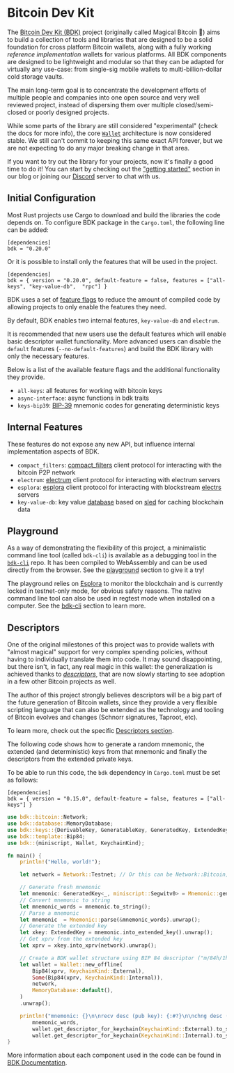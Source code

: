 # Bitcoin Dev Kit

The [Bitcoin Dev Kit (BDK)](https://github.com/bitcoindevkit) project (originally called Magical Bitcoin 🧙) aims to build a collection of tools and libraries that are designed to be a solid foundation for cross platform Bitcoin wallets, along with a fully working *reference implementation* wallets for various platforms.
All BDK components are designed to be lightweight and modular so that they can be adapted for virtually any use-case: from single-sig mobile wallets to multi-billion-dollar cold storage vaults.

The main long-term goal is to concentrate the development efforts of multiple people and companies into one open source and very well reviewed project, instead of dispersing them over multiple closed/semi-closed or
poorly designed projects.

While some parts of the library are still considered "experimental" (check the docs for more info), the core [`Wallet`](https://docs.rs/bdk/latest/bdk/wallet/struct.Wallet.html) architecture is now considered stable. We still can't commit to keeping this same exact API forever,
but we are not expecting to do any major breaking change in that area.

If you want to try out the library for your projects, now it's finally a good time to do it! You can start by checking out the ["getting started"](/getting-started/) section in our blog or joining our [Discord](https://discord.gg/dstn4dQ)
server to chat with us.

## Initial Configuration

Most Rust projects use Cargo to download and build the libraries the code depends on. To configure BDK package in the `Cargo.toml`, the following line can be added:

```
[dependencies]
bdk = "0.20.0"
```

Or it is possible to install only the features that will be used in the project.

```
[dependencies]
bdk = { version = "0.20.0", default-feature = false, features = ["all-keys", "key-value-db",  "rpc"] }
```

BDK uses a set of [feature flags](https://doc.rust-lang.org/cargo/reference/manifest.html#the-features-section) to reduce the amount of compiled code by allowing projects to only enable the features they need.

By default, BDK enables two internal features, `key-value-db` and `electrum`.

It is recommended that new users use the default features which will enable basic descriptor wallet functionality. More advanced users can disable the `default` features (`--no-default-features`) and build the BDK library with only the necessary features.

Below is a list of the available feature flags and the additional functionality they provide.

* `all-keys`: all features for working with bitcoin keys
* `async-interface`: async functions in bdk traits
* `keys-bip39`: [BIP-39](https://github.com/bitcoin/bips/blob/master/bip-0039.mediawiki) mnemonic codes for generating deterministic keys

## Internal Features

These features do not expose any new API, but influence internal implementation aspects of BDK.

* `compact_filters`: [compact_filters](https://docs.rs/bdk/latest/bdk/blockchain/compact_filters/index.html) client protocol for interacting with the bitcoin P2P network
* `electrum`: [electrum](https://docs.rs/bdk/latest/bdk/blockchain/electrum/index.html) client protocol for interacting with electrum servers
* `esplora`: [esplora](https://docs.rs/bdk/latest/bdk/blockchain/esplora/index.html) client protocol for interacting with blockstream [electrs](https://github.com/Blockstream/electrs) servers
* `key-value-db`: key value [database](https://docs.rs/bdk/latest/bdk/database/index.html) based on [sled](https://crates.io/crates/sled) for caching blockchain data


## Playground

As a way of demonstrating the flexibility of this project, a minimalistic command line tool (called `bdk-cli`) is available as a debugging tool in the [`bdk-cli`](https://github.com/bitcoindevkit/bdk-cli)
repo. It has been compiled to WebAssembly and can be used directly from the browser. See the [playground](/bdk-cli/playground) section to give it a try!

The playground relies on [Esplora](https://blockstream.info) to monitor the blockchain and is currently locked in testnet-only mode, for obvious safety reasons. The native command line tool can also be used in regtest mode when installed on
a computer. See the [bdk-cli](/bdk-cli) section to learn more.

## Descriptors

One of the original milestones of this project was to provide wallets with "almost magical" support for very complex spending policies, without having to individually translate them into code. It may sound disappointing, but there isn't, in fact,
any real magic in this wallet: the generalization is achieved thanks to [*descriptors*](https://github.com/bitcoin/bitcoin/blob/master/doc/descriptors.md), that are now slowly starting to see adoption in a few other Bitcoin projects as well.

The author of this project strongly believes descriptors will be a big part of the future generation of Bitcoin wallets, since they provide a very flexible scripting language that can also be extended as the
technology and tooling of Bitcoin evolves and changes (Schnorr signatures, Taproot, etc).

To learn more, check out the specific [Descriptors section](/descriptors).

The following code shows how to generate a random mnemonic, the extended (and deterministic) keys from that mnemonic and finally the descriptors from the extended private keys.

To be able to run this code, the `bdk` dependency in `Cargo.toml` must be set as follows:

```
[dependencies]
bdk = { version = "0.15.0", default-feature = false, features = ["all-keys"] }
```

```rust
use bdk::bitcoin::Network;
use bdk::database::MemoryDatabase;
use bdk::keys::{DerivableKey, GeneratableKey, GeneratedKey, ExtendedKey, bip39::{Mnemonic, WordCount, Language}};
use bdk::template::Bip84;
use bdk::{miniscript, Wallet, KeychainKind};

fn main() {
    println!("Hello, world!");

    let network = Network::Testnet; // Or this can be Network::Bitcoin, Network::Signet or Network::Regtest

    // Generate fresh mnemonic
    let mnemonic: GeneratedKey<_, miniscript::Segwitv0> = Mnemonic::generate((WordCount::Words12, Language::English)).unwrap();
    // Convert mnemonic to string
    let mnemonic_words = mnemonic.to_string();
    // Parse a mnemonic
    let mnemonic  = Mnemonic::parse(&mnemonic_words).unwrap();
    // Generate the extended key
    let xkey: ExtendedKey = mnemonic.into_extended_key().unwrap();
    // Get xprv from the extended key
    let xprv = xkey.into_xprv(network).unwrap();

    // Create a BDK wallet structure using BIP 84 descriptor ("m/84h/1h/0h/0" and "m/84h/1h/0h/1")
    let wallet = Wallet::new_offline(
        Bip84(xprv, KeychainKind::External),
        Some(Bip84(xprv, KeychainKind::Internal)),
        network,
        MemoryDatabase::default(),
    )
    .unwrap();

    println!("mnemonic: {}\n\nrecv desc (pub key): {:#?}\n\nchng desc (pub key): {:#?}",
        mnemonic_words,
        wallet.get_descriptor_for_keychain(KeychainKind::External).to_string(),
        wallet.get_descriptor_for_keychain(KeychainKind::Internal).to_string());
}
```

More information about each component used in the code can be found in [BDK Documentation](https://docs.rs/bdk/latest/bdk/index.html).
